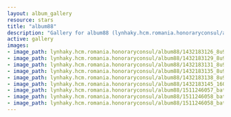 ```yaml
---
layout: album_gallery
resource: stars
title: "album88"
description: "Gallery for album88 (lynhaky.hcm.romania.honoraryconsul/album88)"
active: gallery
images:
- image_path: lynhaky.hcm.romania.honoraryconsul/album88/1432183126_8u9a8403.jpg
- image_path: lynhaky.hcm.romania.honoraryconsul/album88/1432183129_8u9a8406.jpg
- image_path: lynhaky.hcm.romania.honoraryconsul/album88/1432183131_8u9a8412.jpg
- image_path: lynhaky.hcm.romania.honoraryconsul/album88/1432183135_8u9a8419.jpg
- image_path: lynhaky.hcm.romania.honoraryconsul/album88/1432183138_8u9a8427.jpg
- image_path: lynhaky.hcm.romania.honoraryconsul/album88/1432183145_16028.jpg
- image_path: lynhaky.hcm.romania.honoraryconsul/album88/1511246057_batch_8u9a6853.jpg
- image_path: lynhaky.hcm.romania.honoraryconsul/album88/1511246058_batch_8u9a6858.jpg
- image_path: lynhaky.hcm.romania.honoraryconsul/album88/1511246058_batch_8u9a6872.jpg
---
```


